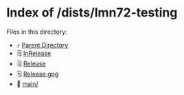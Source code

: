 
# Index of /dists/lmn72-testing
Files in this directory:
- ⤴ [Parent Directory](../)
- 🗒 [InRelease](InRelease)
- 🗒 [Release](Release)
- 🗒 [Release.gpg](Release.gpg)
- 📁 [main/](main)
